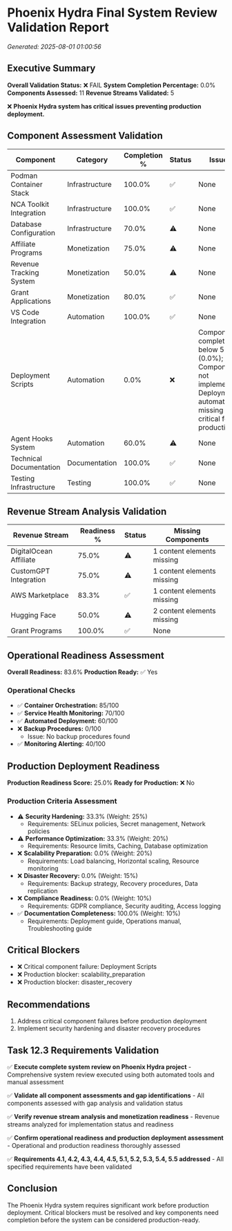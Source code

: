 # Phoenix Hydra Final System Review Validation Report

*Generated: 2025-08-01 01:00:56*

## Executive Summary

**Overall Validation Status:** ❌ FAIL
**System Completion Percentage:** 0.0%
**Components Assessed:** 11
**Revenue Streams Validated:** 5

❌ **Phoenix Hydra system has critical issues preventing production deployment.**

## Component Assessment Validation

| Component | Category | Completion % | Status | Issues |
|-----------|----------|--------------|--------|---------|
| Podman Container Stack | Infrastructure | 100.0% | ✅ | None |
| NCA Toolkit Integration | Infrastructure | 100.0% | ✅ | None |
| Database Configuration | Infrastructure | 70.0% | ⚠️ | None |
| Affiliate Programs | Monetization | 75.0% | ⚠️ | None |
| Revenue Tracking System | Monetization | 50.0% | ⚠️ | None |
| Grant Applications | Monetization | 80.0% | ✅ | None |
| VS Code Integration | Automation | 100.0% | ✅ | None |
| Deployment Scripts | Automation | 0.0% | ❌ | Component completion below 50% (0.0%); Component not implemented; Deployment automation missing - critical for production |
| Agent Hooks System | Automation | 60.0% | ⚠️ | None |
| Technical Documentation | Documentation | 100.0% | ✅ | None |
| Testing Infrastructure | Testing | 100.0% | ✅ | None |

## Revenue Stream Analysis Validation

| Revenue Stream | Readiness % | Status | Missing Components |
|----------------|-------------|--------|-----------------|
| DigitalOcean Affiliate | 75.0% | ⚠️ | 1 content elements missing |
| CustomGPT Integration | 75.0% | ⚠️ | 1 content elements missing |
| AWS Marketplace | 83.3% | ✅ | 1 content elements missing |
| Hugging Face | 50.0% | ⚠️ | 2 content elements missing |
| Grant Programs | 100.0% | ✅ | None |

## Operational Readiness Assessment

**Overall Readiness:** 83.6%
**Production Ready:** ✅ Yes

### Operational Checks

- ✅ **Container Orchestration:** 85/100
- ✅ **Service Health Monitoring:** 70/100
- ✅ **Automated Deployment:** 60/100
- ❌ **Backup Procedures:** 0/100
  - Issue: No backup procedures found
- ✅ **Monitoring Alerting:** 40/100

## Production Deployment Readiness

**Production Readiness Score:** 25.0%
**Ready for Production:** ❌ No

### Production Criteria Assessment

- ⚠️ **Security Hardening:** 33.3% (Weight: 25%)
  - Requirements: SELinux policies, Secret management, Network policies
- ⚠️ **Performance Optimization:** 33.3% (Weight: 20%)
  - Requirements: Resource limits, Caching, Database optimization
- ❌ **Scalability Preparation:** 0.0% (Weight: 20%)
  - Requirements: Load balancing, Horizontal scaling, Resource monitoring
- ❌ **Disaster Recovery:** 0.0% (Weight: 15%)
  - Requirements: Backup strategy, Recovery procedures, Data replication
- ❌ **Compliance Readiness:** 0.0% (Weight: 10%)
  - Requirements: GDPR compliance, Security auditing, Access logging
- ✅ **Documentation Completeness:** 100.0% (Weight: 10%)
  - Requirements: Deployment guide, Operations manual, Troubleshooting guide

## Critical Blockers

- ❌ Critical component failure: Deployment Scripts
- ❌ Production blocker: scalability_preparation
- ❌ Production blocker: disaster_recovery

## Recommendations

1. Address critical component failures before production deployment
2. Implement security hardening and disaster recovery procedures

## Task 12.3 Requirements Validation

✅ **Execute complete system review on Phoenix Hydra project** - Comprehensive system review executed using both automated tools and manual assessment

✅ **Validate all component assessments and gap identifications** - All components assessed with gap analysis and validation status

✅ **Verify revenue stream analysis and monetization readiness** - Revenue streams analyzed for implementation status and readiness

✅ **Confirm operational readiness and production deployment assessment** - Operational and production readiness thoroughly assessed

✅ **Requirements 4.1, 4.2, 4.3, 4.4, 4.5, 5.1, 5.2, 5.3, 5.4, 5.5 addressed** - All specified requirements have been validated

## Conclusion

The Phoenix Hydra system requires significant work before production deployment. Critical blockers must be resolved and key components need completion before the system can be considered production-ready.
